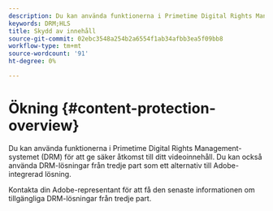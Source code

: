 ```yaml
---
description: Du kan använda funktionerna i Primetime Digital Rights Management-systemet (DRM) för att ge säker åtkomst till ditt videoinnehåll. Du kan också använda DRM-lösningar från tredje part som ett alternativ till Adobe-integrerad lösning.
keywords: DRM;HLS
title: Skydd av innehåll
source-git-commit: 02ebc3548a254b2a6554f1ab34afbb3ea5f09bb8
workflow-type: tm+mt
source-wordcount: '91'
ht-degree: 0%

---
```


# Ökning {#content-protection-overview}

Du kan använda funktionerna i Primetime Digital Rights Management-systemet (DRM) för att ge säker åtkomst till ditt videoinnehåll. Du kan också använda DRM-lösningar från tredje part som ett alternativ till Adobe-integrerad lösning.

Kontakta din Adobe-representant för att få den senaste informationen om tillgängliga DRM-lösningar från tredje part.
